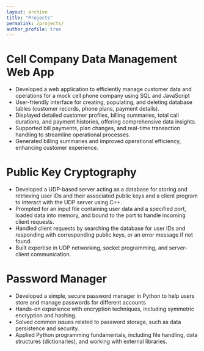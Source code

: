 ```yaml
---
layout: archive
title: "Projects"
permalink: /projects/
author_profile: true
---
```


Cell Company Data Management Web App
====================================
* Developed a web application to efficiently manage customer data and operations for a mock cell phone company using SQL and JavaScript
* User-friendly interface for creating, populating, and deleting database tables (customer records, phone plans, payment details).
* Displayed detailed customer profiles, billing summaries, total call durations, and payment histories, offering comprehensive data insights.
* Supported bill payments, plan changes, and real-time transaction handling to streamline operational processes.
* Generated billing summaries and improved operational efficiency, enhancing customer experience.

Public Key Cryptography
=======================
* Developed a UDP-based server acting as a database for storing and retrieving user IDs and their associated public keys and a client program to interact with the UDP server using C++.
* Prompted for an input file containing user data and a specified port, loaded data into memory, and bound to the port to handle incoming client requests.
* Handled client requests by searching the database for user IDs and responding with corresponding public keys, or an error message if not found.
* Built expertise in UDP networking, socket programming, and server-client communication.

Password Manager
================
* Developed a simple, secure password manager in Python to help users store and manage passwords for different accounts
* Hands-on experience with encryption techniques, including symmetric encryption and hashing.
* Solved common issues related to password storage, such as data persistence and security.
* Applied Python programming fundamentals, including file handling, data structures (dictionaries), and working with external libraries.

